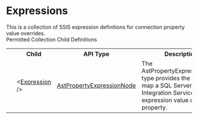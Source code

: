 # Expressions

<div class="LanguageSummary"><div class ="SummaryItem">This is a collection of SSIS expression definitions for connection property value overrides.</div></div><div class="SchemaBindingGroup"><div class="SchemaBindingGroupHeader">Permitted Collection Child Definitions</div><table id="SchemaBindingList" class="SchemaBindingList"><tbody><tr><th class="SchemaBindingIconColumnHeader">&nbsp;</th><th class="SchemaBindingNameColumnHeader">Child</th><th class="SchemaBindingTypeColumnHeader">API Type</th><th class="SchemaBindingSummaryColumnHeader">Description</th></tr><tr class="cd0"><td class="SchemaBindingIcon"><div class="NotRequired" /></td><td class="SchemaBindingName"><span class="punc">&lt;</span><a href=../api-reference/Varigence.Languages.Biml.Task.AstPropertyExpressionNode.html">Expression</a><span class="punc"> /&gt;</span></td><td class="SchemaBindingType"><a href="Varigence.Languages.Biml.Task.AstPropertyExpressionNode.html">AstPropertyExpressionNode</a></td><td class="SchemaBindingSummary">The AstPropertyExpressionNode type provides the ability to map a SQL Server Integration Services expression value onto a property.</td></tr></tbody></table></div>